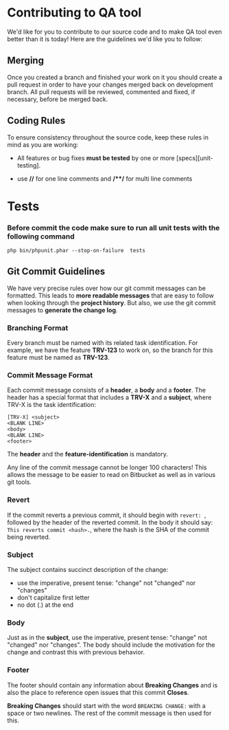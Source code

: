# Contributing to QA tool

We'd like for you to contribute to our source code and to make QA tool even better than it is today! Here are the guidelines we'd like you to follow:

## Merging

Once you created a branch and finished your work on it you should create a pull request in order to have your changes merged back on development branch. All pull requests will be reviewed, commented and fixed, if necessary, before be merged back.

## Coding Rules

To ensure consistency throughout the source code, keep these rules in mind as you are working:

* All features or bug fixes **must be tested** by one or more [specs][unit-testing].

* use **//** for one line comments and **/\*\*/** for multi line comments

# Tests

### Before commit the code make sure to run all unit tests with the following command

```
php bin/phpunit.phar --stop-on-failure  tests
```

## Git Commit Guidelines

We have very precise rules over how our git commit messages can be formatted.  This leads to **more readable messages** that are easy to follow when looking through the **project history**.  But also, we use the git commit messages to **generate the change log**.

### Branching Format
Every branch must be named with its related task identification. For example, we have the feature **TRV-123** to work on, so the branch for this feature must be named as **TRV-123**.

### Commit Message Format
Each commit message consists of a **header**, a **body** and a **footer**.  The header has a special format that includes a **TRV-X** and a **subject**, where TRV-X is the task identification:

```
[TRV-X] <subject>
<BLANK LINE>
<body>
<BLANK LINE>
<footer>
```

The **header** and the **feature-identification**  is mandatory.

Any line of the commit message cannot be longer 100 characters! This allows the message to be easier to read on Bitbucket as well as in various git tools.

### Revert
If the commit reverts a previous commit, it should begin with `revert: `, followed by the header of the reverted commit. In the body it should say: `This reverts commit <hash>.`, where the hash is the SHA of the commit being reverted.

### Subject
The subject contains succinct description of the change:

* use the imperative, present tense: "change" not "changed" nor "changes"
* don't capitalize first letter
* no dot (.) at the end

### Body
Just as in the **subject**, use the imperative, present tense: "change" not "changed" nor "changes".
The body should include the motivation for the change and contrast this with previous behavior.

### Footer
The footer should contain any information about **Breaking Changes** and is also the place to reference open issues that this commit **Closes**.

**Breaking Changes** should start with the word `BREAKING CHANGE:` with a space or two newlines. The rest of the commit message is then used for this.
